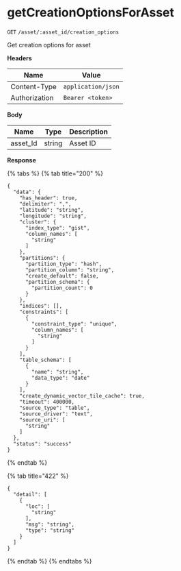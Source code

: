 # getCreationOptionsForAsset

`GET` `/asset/:asset_id/creation_options`

Get creation options for asset

**Headers**

| Name          | Value              |
| ------------- | ------------------ |
| Content-Type  | `application/json` |
| Authorization | `Bearer <token>`   |

**Body**

| Name      | Type   | Description |
| --------- | ------ | ----------- |
| asset\_Id | string | Asset ID    |

**Response**

{% tabs %}
{% tab title="200" %}
```
{
  "data": {
    "has_header": true,
    "delimiter": ",",
    "latitude": "string",
    "longitude": "string",
    "cluster": {
      "index_type": "gist",
      "column_names": [
        "string"
      ]
    },
    "partitions": {
      "partition_type": "hash",
      "partition_column": "string",
      "create_default": false,
      "partition_schema": {
        "partition_count": 0
      }
    },
    "indices": [],
    "constraints": [
      {
        "constraint_type": "unique",
        "column_names": [
          "string"
        ]
      }
    ],
    "table_schema": [
      {
        "name": "string",
        "data_type": "date"
      }
    ],
    "create_dynamic_vector_tile_cache": true,
    "timeout": 400000,
    "source_type": "table",
    "source_driver": "text",
    "source_uri": [
      "string"
    ]
  },
  "status": "success"
}
```
{% endtab %}

{% tab title="422" %}
```
{
  "detail": [
    {
      "loc": [
        "string"
      ],
      "msg": "string",
      "type": "string"
    }
  ]
}
```
{% endtab %}
{% endtabs %}
